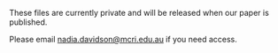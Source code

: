 

These files are currently private and will be released when our paper is published.

Please email nadia.davidson@mcri.edu.au if you need access.

